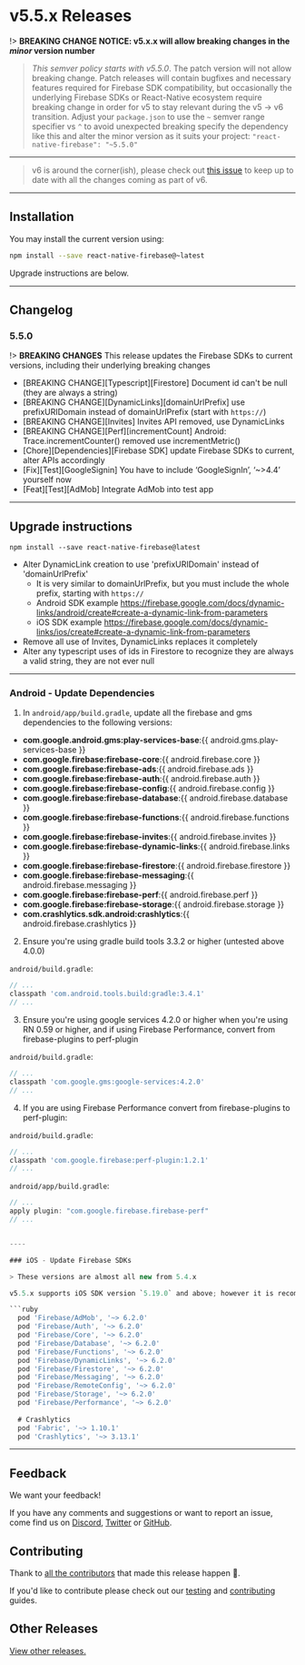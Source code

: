 # v5.5.x Releases

!> **BREAKING CHANGE NOTICE: v5.x.x will allow breaking changes in the _minor_ version number**

> *This semver policy starts with v5.5.0*.  The patch version will not allow breaking change. Patch releases will contain bugfixes and necessary features required for Firebase SDK compatibility, but occasionally the underlying Firebase SDKs or React-Native ecosystem require breaking change in order for v5 to stay relevant during the v5 -> v6 transition. Adjust your `package.json` to use the `~` semver range specifier vs `^` to avoid unexpected breaking specify the dependency like this and alter the minor version as it suits your project: `"react-native-firebase": "~5.5.0"`

----

> v6 is around the corner(ish), please check out [this issue](https://github.com/invertase/react-native-firebase/issues/2025) to keep up to date with all the changes coming as part of v6.

----

## Installation

You may install the current version using:

```bash
npm install --save react-native-firebase@~latest
```

Upgrade instructions are below.

----

## Changelog

### 5.5.0

!> **BREAKING CHANGES** This release updates the Firebase SDKs to current versions, including their underlying breaking changes

- [BREAKING CHANGE][Typescript][Firestore] Document id can't be null (they are always a string)
- [BREAKING CHANGE][DynamicLinks][domainUrlPrefix] use prefixURIDomain instead of domainUrlPrefix (start with `https://`)
- [BREAKING CHANGE][Invites] Invites API removed, use DynamicLinks
- [BREAKING CHANGE][Perf][incrementCount] Android: Trace.incrementCounter() removed use incrementMetric()
- [Chore][Dependencies][Firebase SDK] update Firebase SDKs to current, alter APIs accordingly
- [Fix][Test][GoogleSignin] You have to include ‘GoogleSignIn’, ‘~>4.4’ yourself now
- [Feat][Test][AdMob] Integrate AdMob into test app

----

## Upgrade instructions

```shell
npm install --save react-native-firebase@latest
```

- Alter DynamicLink creation to use 'prefixURIDomain' instead of 'domainUrlPrefix'
  - It is very similar to domainUrlPrefix, but you must include the whole prefix, starting with `https://`
  - Android SDK example <https://firebase.google.com/docs/dynamic-links/android/create#create-a-dynamic-link-from-parameters>
  - iOS SDK example <https://firebase.google.com/docs/dynamic-links/ios/create#create-a-dynamic-link-from-parameters>
- Remove all use of Invites, DynamicLinks replaces it completely
- Alter any typescript uses of ids in Firestore to recognize they are always a valid string, they are not ever null

----

### Android - Update Dependencies

1) In `android/app/build.gradle`, update all the firebase and gms dependencies to the following versions:

- **com.google.android.gms:play-services-base**:{{ android.gms.play-services-base }}
- **com.google.firebase:firebase-core**:{{ android.firebase.core }}
- **com.google.firebase:firebase-ads**:{{ android.firebase.ads }}
- **com.google.firebase:firebase-auth**:{{ android.firebase.auth }}
- **com.google.firebase:firebase-config**:{{ android.firebase.config }}
- **com.google.firebase:firebase-database**:{{ android.firebase.database }}
- **com.google.firebase:firebase-functions**:{{ android.firebase.functions }}
- **com.google.firebase:firebase-invites**:{{ android.firebase.invites }}
- **com.google.firebase:firebase-dynamic-links**:{{ android.firebase.links }}
- **com.google.firebase:firebase-firestore**:{{ android.firebase.firestore }}
- **com.google.firebase:firebase-messaging**:{{ android.firebase.messaging }}
- **com.google.firebase:firebase-perf**:{{ android.firebase.perf }}
- **com.google.firebase:firebase-storage**:{{ android.firebase.storage }}
- **com.crashlytics.sdk.android:crashlytics**:{{ android.firebase.crashlytics }}

2) Ensure you're using gradle build tools 3.3.2 or higher (untested above 4.0.0)

`android/build.gradle`:

```groovy
// ...
classpath 'com.android.tools.build:gradle:3.4.1'
// ...
```

3) Ensure you're using google services 4.2.0 or higher when you're using RN 0.59 or higher, and if using Firebase Performance, convert from firebase-plugins to perf-plugin

`android/build.gradle`:

```groovy
// ...
classpath 'com.google.gms:google-services:4.2.0'
// ...
```

4) If you are using Firebase Performance convert from firebase-plugins to perf-plugin:

`android/build.gradle`:

```groovy
// ...
classpath 'com.google.firebase:perf-plugin:1.2.1'
// ...
```

`android/app/build.gradle`:

```groovy
// ...
apply plugin: "com.google.firebase.firebase-perf"
// ...


----

### iOS - Update Firebase SDKs

> These versions are almost all new from 5.4.x

v5.5.x supports iOS SDK version `5.19.0` and above; however it is recommended to update to `v6.2.0` and lock the versions specifically in your `Podfile`:

```ruby
  pod 'Firebase/AdMob', '~> 6.2.0'
  pod 'Firebase/Auth', '~> 6.2.0'
  pod 'Firebase/Core', '~> 6.2.0'
  pod 'Firebase/Database', '~> 6.2.0'
  pod 'Firebase/Functions', '~> 6.2.0'
  pod 'Firebase/DynamicLinks', '~> 6.2.0'
  pod 'Firebase/Firestore', '~> 6.2.0'
  pod 'Firebase/Messaging', '~> 6.2.0'
  pod 'Firebase/RemoteConfig', '~> 6.2.0'
  pod 'Firebase/Storage', '~> 6.2.0'
  pod 'Firebase/Performance', '~> 6.2.0'
  
  # Crashlytics
  pod 'Fabric', '~> 1.10.1'
  pod 'Crashlytics', '~> 3.13.1'
```

----

## Feedback

We want your feedback!

If you have any comments and suggestions or want to report an issue, come find us on [Discord](https://discord.gg/C9aK28N), [Twitter](https://twitter.com/rnfirebase) or [GitHub](https://github.com/invertase/react-native-firebase).

## Contributing

Thank to [all the contributors](https://github.com/invertase/react-native-firebase/graphs/contributors?from=2019-01-01&to=2020-01-01&type=c) that made this release happen 💛.

If you'd like to contribute please check out our [testing](https://rnfirebase.io/docs/v5.x.x/testing) and [contributing](https://rnfirebase.io/docs/v5.x.x/contributing) guides.

## Other Releases

[View other releases.](/docs/v5.x.x/release-notes)
